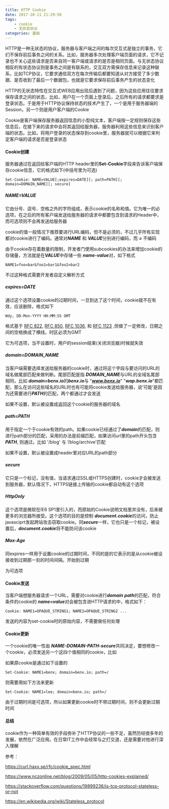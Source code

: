```yaml
---
title: HTTP Cookie
date: 2017-10-11 21:29:58
tags:
    - cookie
    - 无状态协议
categories: 基础
---
```


HTTP是一种无状态的协议，服务器与客户端之间的每次交互式是独立的事务，它们不保存前后事务之间的关系。比如，服务器多次处理客户端页面的请求，它不记录也不关心这些请求是否来自同一客户端或请求的是否是相同页面。与无状态协议相反的有状态协议则是事务之间是有联系的，交互双方需保存信息来记录这种联系，比如TCP协议，它要求通信双方在每次传输后都要知道从对方接受了多少数据、是否收到了最后一个数据包，也就是它要求保存前后事务产生的状态变化

HTTP的无状态特性在交互式WEB应用出现后遇到了问题，因为这些应用往往要求保存请求之间的状态，比如，用户在一个页面上登录后，之后所有的请求都要求是登录状态。于是用于HTTP协议保持状态的技术产生了，一个是用于服务器端的Session，另一个则是用户客户端的Cookie

<!-- more -->

Cookie是客户端保存服务器返回信息的小型纯文本，客户端按一定规则保存这些信息后，在接下来的请求中会将其返回给服务器，服务器利用这些信息来识别客户端的状态。比如，将用户登录的状态保存到cookie里，服务器就可以根据它来判定客户端的请求是否是登录状态

#### Cookie创建

服务器通过在返回给客户端的HTTP header里的**Set-Cookie**字段来告诉客户端保存cookie信息，它的格式如下(中括号里为可选)

```
Set-Cookie: NAME=VALUE[;expires=DATE][; path=PATH][; domain=DOMAIN_NAME][; secure]
```

##### ***NAME=VALUE***

它由分号、逗号、空格之外的字符组成，表示cookie的名称和值。它为唯一的必选项，在之后的所有客户端发送给服务器的请求中都要包含到请求的Header中，而可选项则不会再发送给服务器

cookie的值一般情况下推荐要进行URL编码，但不是必须的，不过几乎所有实现都对cookie进行了编码。通常对***NAME*** 和 ***VALUE***分别进行编码，而 ***=*** 不编码

由于cookie存在着数量的限制，开发者门使用subcookies的办法来增加cookie的存储量，方法就是在***VALUE***中存储一些 ***name-value***对，如下格式

```
NAME1=foo=bar&foo1=bar1&foo2=bar2
```

不过这种格式需要开发者自定义解析方式

##### ***expires=DATE***

通过这个选项设置cookie的过期时间，一旦到达了这个时间，cookie就不在有效，应该删除，格式如下

```
Wdy, DD-Mon-YYYY HH:MM:SS GMT
```

格式基于 [RFC 822](https://curl.haxx.se/rfc/rfc0822.txt), [RFC 850](https://curl.haxx.se/rfc/rfc0850.txt), [RFC 1036](https://curl.haxx.se/rfc/rfc1036.txt), 和 [RFC 1123](https://curl.haxx.se/rfc/rfc1123.txt) ,但做了一定修改，日期之间的空格换成了横线，时区必须为GMT

它为可选项，当不设置时，用户的session结束(关闭浏览器)时候就失效

##### ***domain=DOMAIN_NAME***

当客户端需要选择发送给服务器的cookie时，通过将这个字段与要访问的URL的域名做尾部匹配来做判断。尾部匹配是指 ***DOMAIN_NAME***与URL的全域名尾部相同，比如 ***domain=benx.io***的***benx.io***与 "***www.benx.io***" "***wap.benx.io***"都匹配，那么在访问这些域名的URL时也有可能将cookie发送给服务器，说‘可能’是因为还需要进行***PATH***的匹配，两个都通过才会发送

如果不设置，默认被设置成返回这个cookie的服务器的域名

##### ***path=PATH***

用于指定一个于cookie有效的path。如果cookie已经通过了***domain***的匹配，则进行path部分的匹配，采用的办法是前缀匹配，如果访问url里的path开头包含***PATH***, 则通过。比如 '/blog' 与 ‘/blog/archive'匹配

如果不设置，默认被设置成header里对应URL的path部分

##### ***secure***

它只是一个标记，没有值，当请求通过SSL或HTTPS创建时，cookie才会被发送到服务器，默认情况下，HTTPS链接上传输的cookie都自动有这个选项

##### ***HttpOnly***

这个选项是微软在IE6 SP1里引入的，而原始的Cookie说明文档里并没有，后来被更多的浏览器所接受。这个选项的目的是控制 ***document.cookie***的访问，防止javasciprt发起跨站攻击窃取cookie。同***secure***一样，它也只是一个标记，被设置后，***document.cookie***将不能防问该cookie

##### ***Max-Age***

同expires一样用于设置cookie的过期时间，不同的是的它表示的是从cookie被设接收到过期那一刻的时间间隔。开始到过期

为可选项

#### Cookie发送

当客户端想服务器请求一个URL，需要对cookie进行***domain*** ***path***的匹配，符合条件的cookie的 ***name=value***对会被包含进HTTP请求的中，格式如下：

```
Cookie: NAME1=OPAQUE_STRING1; NAME2=OPAQUE_STRING2 ...
```

发送的内容为set-cookie时的原始内容，不需要做任何处理

#### Cookie更新

一个cookie的唯一性由 ***NAME-DOMAIN-PATH-secure***共同决定，要想修改一个cookie，必须发送另一个这四个值相同的cookie，比如

如果原cookie是通过如下设置的

```
Set-Cookie: NAME1=benx; domain=benx.io; path=/
```

则需要用如下方法来更新

```
Set-Cookie: NAME1=lee; domain=benx.io; path=/
```

由于过期时间是可选项，所以如果更新cookie时不带过期时间，则不会更新过期时间

#### 总结

cookie作为一种简单有效的手段弥补了HTTP协议的一些不足，虽然历经很多年的发展，依然在广泛应用。在日常IT工作中会经常与之打交道，还是需要对他进行深入理解

参考：

https://curl.haxx.se/rfc/cookie_spec.html

https://www.nczonline.net/blog/2009/05/05/http-cookies-explained/

https://stackoverflow.com/questions/19899236/is-tcp-protocol-stateless-or-not

https://en.wikipedia.org/wiki/Stateless_protocol














